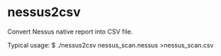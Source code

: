 # nessus2csv
Convert Nessus native report into CSV file.

Typical usage: $ ./nessus2csv nessus_scan.nessus >nessus_scan.csv
